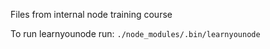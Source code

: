 Files from internal node training course

To run learnyounode run:
`./node_modules/.bin/learnyounode`
